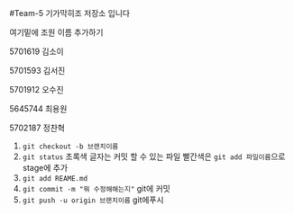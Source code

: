 #Team-5
기가막히조 저장소 입니다

여기밑에 조원 이름 추가하기

5701619 김소이

5701593 김서진

5701912 오수진

5645744 최용원

5702187 정찬혁

1. `git checkout -b 브랜치이름`
2. `git status` 초록색 글자는 커밋 할 수 있는 파일 빨간색은 `git add 파일이름`으로stage에 추가
3. `git add REAME.md`
4. `git commit -m "뭐 수정해해는지"` git에 커밋
5. `git push -u origin 브랜치이름` git에푸시

